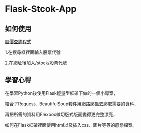 # Flask-Stcok-App
## 如何使用
[股價查詢程式](https://latest-stock-app.onrender.com/)

1.在搜尋框裡面輸入股票代號

2.在網址後加入/stock/股票代號

## 學習心得

在學習Python後使用Flask輕量型框架下做的一個小專案，

結合了Request、BeautifulSoup套件用網路爬蟲去爬取需要的資料，

再把所需的資料用Flexbox做切版式版面變得更完整漂亮，

如何在Flask框架裡面使用html以及插入css、圖片等等的靜態檔案。
